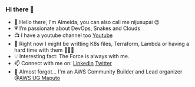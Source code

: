 ### Hi there 👋

- 👋 Hello there, I'm Almeida, you can also call me nijusupai 😉
- 💗 I’m passionate about DevOps, Snakes and Clouds
- 📺 I have a youtube channel too [Youtube](https://www.youtube.com/@snakescloudsandbits)
- 🤔 Right now I might be writting K8s files, Terraform, Lambda or having a hard time with them 🤦🏾‍♂️ 
- 💡 Interesting fact: The Force is always with me.
- 📫 Connect with me on: [LinkedIn](https://www.linkedin.com/in/almeida-a-5a8105141/) [Twitter](https://twitter.com/nijusupai)  
- 🌱 Almost forgot... I'm an AWS Community Builder and Lead organizer @[AWS UG Maputo](https://www.linkedin.com/company/aws-ug-maputo/)
